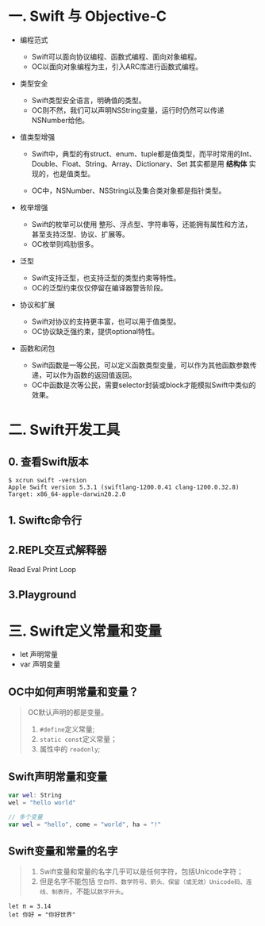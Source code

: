

# 一. Swift 与 Objective-C

* 编程范式

  * Swift可以面向协议编程、函数式编程、面向对象编程。
  * OC以面向对象编程为主，引入ARC库进行函数式编程。

* 类型安全

  * Swift类型安全语言，明确值的类型。
  * OC则不然，我们可以声明NSString变量，运行时仍然可以传递NSNumber给他。

* 值类型增强

  * Swift中，典型的有struct、enum、tuple都是值类型，而平时常用的Int、Double、Float、String、Array、Dictionary、Set 其实都是用 **结构体** 实现的，也是值类型。

  * OC中，NSNumber、NSString以及集合类对象都是指针类型。

* 枚举增强

  * Swift的枚举可以使用 整形、浮点型、字符串等，还能拥有属性和方法，甚至支持泛型、协议、扩展等。
  * OC枚举则鸡肋很多。

* 泛型

  * Swift支持泛型，也支持泛型的类型约束等特性。
  * OC的泛型约束仅仅停留在编译器警告阶段。

* 协议和扩展

  * Swift对协议的支持更丰富，也可以用于值类型。
  * OC协议缺乏强约束，提供optional特性。

* 函数和闭包

  * Swift函数是一等公民，可以定义函数类型变量，可以作为其他函数参数传递，可以作为函数的返回值返回。
  * OC中函数是次等公民，需要selector封装或block才能模拟Swift中类似的效果。



# 二. Swift开发工具

## 0. 查看Swift版本

```shell
$ xcrun swift -version
Apple Swift version 5.3.1 (swiftlang-1200.0.41 clang-1200.0.32.8)
Target: x86_64-apple-darwin20.2.0
```



## 1. Swiftc命令行



## 2.REPL交互式解释器

Read Eval Print Loop



## 3.Playground



# 三. Swift定义常量和变量

* let 声明常量
* var 声明变量



## OC中如何声明常量和变量？

> OC默认声明的都是变量。
>
> 1. `#define`定义常量;
> 2. `static const`定义常量；
> 3. 属性中的 `readonly`;

 

## Swift声明常量和变量

```swift
var wel: String
wel = "hello world"

// 多个变量
var wel = "hello", come = "world", ha = "!"
```



## Swift变量和常量的名字

> 1. Swift变量和常量的名字几乎可以是任何字符，包括Unicode字符；
> 2. 但是名字不能包括 `空白符、数学符号、箭头、保留（或无效）Unicode码、连线、制表符`，不能以`数字开头`。

```
let π = 3.14
let 你好 = "你好世界"
```


